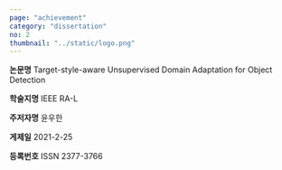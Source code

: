 ```yaml
---
page: "achievement"
category: "dissertation"
no: 2
thumbnail: "../static/logo.png"
---
```


**논문명** Target-style-aware Unsupervised Domain Adaptation for Object Detection

**학술지명** IEEE RA-L

**주저자명** 윤우한

**게제일** 2021-2-25

**등록번호** ISSN 2377-3766
